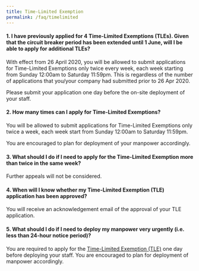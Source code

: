 ```yaml
---
title: Time-Limited Exemption
permalink: /faq/timelimited
---
```


#### **1. I have previously applied for 4 Time-Limited Exemptions (TLEs). Given that the circuit breaker period has been extended until 1 June, will I be able to apply for additional TLEs?**
With effect from 26 April 2020, you will be allowed to submit applications for Time-Limited Exemptions only twice every week, each week starting from Sunday 12:00am to Saturday 11:59pm. This is regardless of the number of applications that you/your company had submitted prior to 26 Apr 2020.

Please submit your application one day before the on-site deployment of your staff.

#### **2. How many times can I apply for Time-Limited Exemptions?**
You will be allowed to submit applications for Time-Limited Exemptions only twice a week, each week start from Sunday 12:00am to Saturday 11:59pm.

You are encouraged to plan for deployment of your manpower accordingly.

#### **3. What should I do if I need to apply for the Time-Limited Exemption more than twice in the same week?**
Further appeals will not be considered.

#### **4. When will I know whether my Time-Limited Exemption (TLE) application has been approved?**
You will receive an acknowledgement email of the approval of your TLE application.

#### **5. What should I do if I need to deploy my manpower very urgently (i.e. less than 24-hour notice period)?**
You are required to apply for the <a href="https://go.gov.sg/timelimitedexemption" target="_blank">Time-Limited Exemption (TLE)</a> one day before deploying your staff. You are encouraged to plan for deployment of manpower accordingly.
